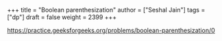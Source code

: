 +++
title = "Boolean parenthesization"
author = ["Seshal Jain"]
tags = ["dp"]
draft = false
weight = 2399
+++

<https://practice.geeksforgeeks.org/problems/boolean-parenthesization/0>
